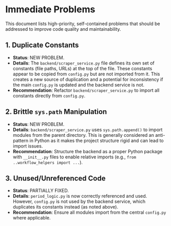# Immediate Problems

This document lists high-priority, self-contained problems that should be addressed to improve code quality and maintainability.

## 1. Duplicate Constants

- **Status**: NEW PROBLEM.
- **Details**: The `backend/scraper_service.py` file defines its own set of constants (file paths, URLs) at the top of the file. These constants appear to be copied from `config.py` but are not imported from it. This creates a new source of duplication and a potential for inconsistency if the main `config.py` is updated and the backend service is not.
- **Recommendation**: Refactor `backend/scraper_service.py` to import all constants directly from `config.py`.

## 2. Brittle `sys.path` Manipulation

- **Status**: NEW PROBLEM.
- **Details**: `backend/scraper_service.py` uses `sys.path.append()` to import modules from the parent directory. This is generally considered an anti-pattern in Python as it makes the project structure rigid and can lead to import issues.
- **Recommendation**: Structure the backend as a proper Python package with `__init__.py` files to enable relative imports (e.g., `from ..workflow_helpers import ...`).

## 3. Unused/Unreferenced Code

- **Status**: PARTIALLY FIXED.
- **Details**: `period_logic.py` is now correctly referenced and used. However, `config.py` is not used by the backend service, which duplicates its constants instead (as noted above).
- **Recommendation**: Ensure all modules import from the central `config.py` where applicable.
